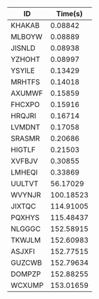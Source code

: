 |ID|Time(s)|
|-|-|
|KHAKAB|0.08842|
|MLBOYW|0.08889|
|JISNLD|0.08938|
|YZHOHT|0.08997|
|YSYILE|0.13429|
|MRHTFS|0.14018|
|AXUMWF|0.15859|
|FHCXPO|0.15916|
|HRQJRI|0.16714|
|LVMDNT|0.17058|
|SRASMR|0.20686|
|HIGTLF|0.21503|
|XVFBJV|0.30855|
|LMHEQI|0.33869|
|UULTVT|56.17029|
|WVYNJR|100.18523|
|JIXTQC|114.91005|
|PQXHYS|115.48437|
|NLGGGC|152.58915|
|TKWJLM|152.60983|
|ASJXFI|152.77515|
|GUZCWB|152.79634|
|DOMPZP|152.88255|
|WCXUMP|153.01659|
